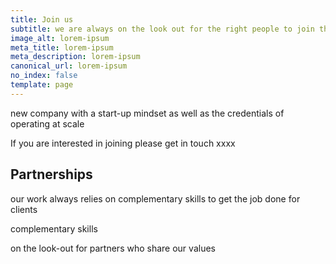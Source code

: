 ```yaml
---
title: Join us
subtitle: we are always on the look out for the right people to join the team.
image_alt: lorem-ipsum
meta_title: lorem-ipsum
meta_description: lorem-ipsum
canonical_url: lorem-ipsum
no_index: false
template: page
---
```

new company with a start-up mindset as well as the credentials of operating at scale

If you are interested in joining please get in touch xxxx

## Partnerships

our work always relies on complementary skills to get the job done for clients

complementary skills

on the look-out for partners who share our values

